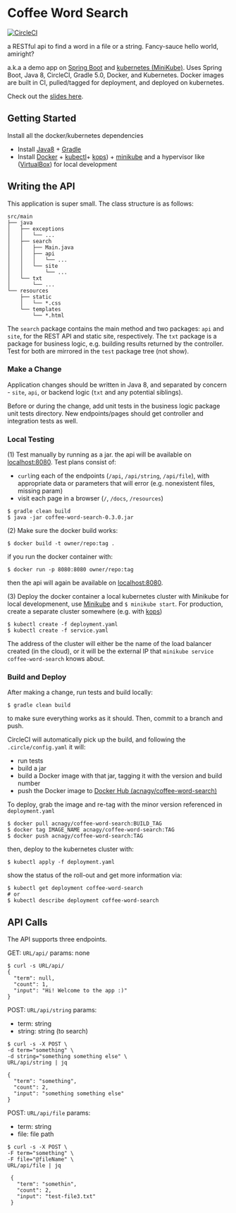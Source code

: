 # Coffee Word Search  
[![CircleCI](https://circleci.com/gh/acnagy/coffee-word-search.svg?style=svg&circle-token=7cc52e080d42dfd58a72c980b4cff2d1dea69bc8)](https://circleci.com/gh/acnagy/coffee-word-search)

a RESTful api to find a word in a file or a string. Fancy-sauce hello world, amiright? 

a.k.a a demo app on [Spring Boot](https://spring.io) and [kubernetes (MiniKube)](https://kubernetes.io). 
Uses Spring Boot, Java 8, CircleCI, Gradle 5.0, Docker, and Kubernetes. Docker images are built in CI, pulled/tagged for deployment, and deployed on kubernetes.

Check out the [slides here](http://slides.cs422.geckoandginko.live).

## Getting Started 
 
Install all the docker/kubernetes dependencies
 - Install [Java8](https://www.oracle.com/technetwork/java/javase/overview/java8-2100321.html) + [Gradle](https://gradle.org/install/)
 - Install [Docker](https://docs.docker.com/install/) + [kubectl](https://kubernetes.io/docs/tasks/tools/install-kubectl/)+ [kops](https://kubernetes.io/docs/setup/custom-cloud/kops/)) + [minikube](https://kubernetes.io/docs/tasks/tools/install-minikube/) and a hypervisor like ([VirtualBox](https://www.virtualbox.org/wiki/Downloads)) for local development


## Writing the API
This application is super small. The class structure is as follows:

```
src/main
├── java
│   ├── exceptions
│   │   └── ...
│   ├── search
│   │   ├── Main.java
│   │   ├── api
│   │   │   └── ...
│   │   └── site
│   │       └── ...
│   └── txt
│       └── ...
└── resources
    ├── static
    │   └── *.css
    └── templates
        └── *.html
```

The `search` package contains the main method and two packages: `api` and `site`, for the REST API and static site, respectively. The `txt` package is a package for business logic, e.g. building results returned by the controller. Test for both are mirrored in the `test` package tree (not show). 

### Make a Change
Application changes should be written in Java 8, and separated by concern - `site`, `api`, or backend logic (`txt` and any potential siblings).

Before or during the change, add unit tests in the business logic package unit tests directory. New endpoints/pages should get controller and integration tests as well. 

### Local Testing
(1) Test manually by running as a jar. the api will be available on [localhost:8080](http://localhost:8080/). Test plans consist of:
 - `curl`ing each of the endpoints (`/api`, `/api/string`, `/api/file`), with appropriate data or parameters that will error (e.g. nonexistent files, missing param)
 - visit each page in a browser (`/`, `/docs`, `/resources`)

```
$ gradle clean build
$ java -jar coffee-word-search-0.3.0.jar
```

(2) Make sure the docker build works:

```
$ docker build -t owner/repo:tag .
```

if you run the docker container with:

```
$ docker run -p 8080:8080 owner/repo:tag
```
then the api will again be available on [localhost:8080](http://localhost:8080/).

(3) Deploy the docker container a local kubernetes cluster with Minikube
for local developmenent, use [Minikube](https://kubernetes.io/docs/setup/minikube/) and `$ minikube start`. 
For production, create a separate cluster somewhere (e.g. with [kops](https://kubernetes.io/docs/setup/custom-cloud/kops/))

```
$ kubectl create -f deployment.yaml
$ kubectl create -f service.yaml  
```

The address of the cluster will either be the name of the load balancer created (in the cloud), or it will be the external IP that `minikube service coffee-word-search` knows about. 


### Build and Deploy
After making a change, run tests and build locally:

```
$ gradle clean build
```
 
to make sure everything works as it should. Then, commit to a branch and push. 

CircleCI will automatically pick up the build, and following the `.circle/config.yaml` it will: 
 - run tests
 - build a jar
 - build a Docker image with that jar, tagging it with the version and build number
 - push the Docker image to [Docker Hub (acnagy/coffee-word-search)](https://cloud.docker.com/u/acnagy/repository/docker/acnagy/coffee-word-search) 

To deploy, grab the image and re-tag with the minor version referenced in `deployment.yaml`

```
$ docker pull acnagy/coffee-word-search:BUILD_TAG
$ docker tag IMAGE_NAME acnagy/coffee-word-search:TAG
$ docker push acnagy/coffee-word-search:TAG
```

then, deploy to the kubernetes cluster with:

```
$ kubectl apply -f deployment.yaml
```

show the status of the roll-out and get more information via: 

```
$ kubectl get deployment coffee-word-search
# or
$ kubectl describe deployment coffee-word-search
```

## API Calls 

The API supports three endpoints. 

GET: `URL/api/`
params: none

```
$ curl -s URL/api/
{
  "term": null,
  "count": 1,
  "input": "Hi! Welcome to the app :)"
}

```

POST: `URL/api/string`
params:
  - term: string
  - string: string (to search)

```
$ curl -s -X POST \
-d term="something" \
-d string="something something else" \
URL/api/string | jq

{
  "term": "something",
  "count": 2,
  "input": "something something else"
}

```

POST: `URL/api/file`
params: 
 - term: string
 - file: file path

```
$ curl -s -X POST \
-F term="something" \
-F file="@fileName" \
URL/api/file | jq

 {
   "term": "somethin",
   "count": 2,
   "input": "test-file3.txt"
 }
```
